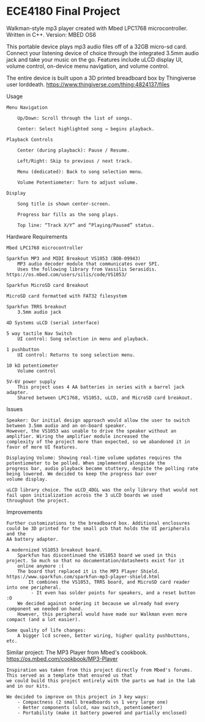 # ECE4180 Final Project
Walkman-style mp3 player created with Mbed LPC1768 microcontroller. Written in C++.
Version: MBED OS6

This portable device plays mp3 audio files off of a 32GB micro-sd card. Connect your listening device of choice through the integrated 3.5mm audio jack
and take your music on the go. Features include uLCD display UI, volume control, on-device menu navigation, and volume control. 

The entire device is built upon a 3D printed breadboard box by Thingiverse user lorddeath.
https://www.thingiverse.com/thing:4824137/files

Usage

    Menu Navigation

        Up/Down: Scroll through the list of songs.

        Center: Select highlighted song → begins playback.

    Playback Controls

        Center (during playback): Pause / Resume.

        Left/Right: Skip to previous / next track.

        Menu (dedicated): Back to song selection menu.

        Volume Potentiometer: Turn to adjust volume.

    Display

        Song title is shown center‐screen.

        Progress bar fills as the song plays.

        Top line: “Track X/Y” and “Playing/Paused” status.


Hardware Requirements

    Mbed LPC1768 microcontroller

    Sparkfun MP3 and MIDI Breakout VS1053 (BOB-09943)
        MP3 audio decoder module that communicates over SPI.
        Uses the following library from Vassilis Serasidis. https://os.mbed.com/users/silis/code/VS1053/

    Sparkfun MicroSD card Breakout

    MicroSD card formatted with FAT32 filesystem

    Sparkfun TRRS breakout
        3.5mm audio jack

    4D Systems uLCD (serial interface)

    5 way tactile Nav Switch
        UI control: Song selection in menu and playback.

    1 pushbutton
        UI control: Returns to song selection menu.

    10 kΩ potentiometer
        Volume control

    5V-6V power supply
        This project uses 4 AA batteries in series with a barrel jack adapter.
        Shared between LPC1768, VS1053, uLCD, and MicroSD card breakout.

Issues

    Speaker: Our initial design approach would allow the user to switch between 3.5mm audio and an on-board speaker.
    However, the VS1053 was unable to drive the speaker without an amplifier. Wiring the amplifier module increased the
    complexity of the project more than expected, so we abandoned it in favor of more UI features.
    
    Displaying Volume: Showing real-time volume updates requires the potentiometer to be polled. When implemented alongside the
    progress bar, audio playback became stuttery, despite the polling rate being lowered. We decided to keep the progress bar over
    volume display.

    uLCD library choice. The uLCD_4DGL was the only library that would not fail upon initialization across the 3 uLCD boards we used
    throughout the project.

Improvements

    Further customizations to the breadboard box. Additional enclosures could be 3D printed for the small pcb that holds the UI peripherals and the
    AA battery adapter.

    A modernized VS1053 breakout board.
        Sparkfun has discontinued the VS1053 board we used in this project. So much so that no documentation/datasheets exist for it
        online anymore :(
        The board that replaced it is the MP3 Player Shield. https://www.sparkfun.com/sparkfun-mp3-player-shield.html
            It combines the VS1053, TRRS board, and MicroSD card reader into one peripheral. 
             - It even has solder points for speakers, and a reset button :O
        We decided against ordering it because we already had every component we needed on hand.
        However, this peripheral would have made our Walkman even more compact (and a lot easier).

    Some quality of life changes:
        A bigger lcd screen, better wiring, higher quality pushbuttons, etc.

Similar project: The MP3 Player from Mbed's cookbook. https://os.mbed.com/cookbook/MP3-Player

    Inspiration was taken from this project directly from Mbed's forums. This served as a template that ensured us that
    we could build this project entirely with the parts we had in the lab and in our kits.

    We decided to improve on this project in 3 key ways:
        - Compactness (2 small breadboards vs 1 very large one)
        - Better components (ulcd, nav switch, potentiometer)
        - Portability (make it battery powered and partially enclosed)

    

    

  

